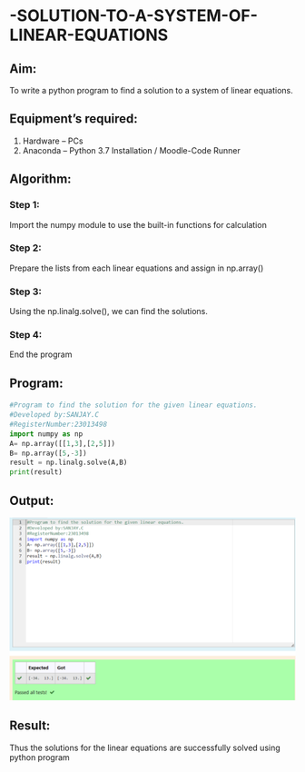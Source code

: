 # -SOLUTION-TO-A-SYSTEM-OF-LINEAR-EQUATIONS
## Aim:
To write a python program to find a solution to a system of linear equations.
## Equipment’s required:
1. 	Hardware – PCs
2. 	Anaconda – Python 3.7 Installation / Moodle-Code Runner
## Algorithm:
### Step 1: 
Import the numpy module to use the built-in functions for calculation
### Step 2: 
Prepare the lists from each linear equations and assign in np.array()
### Step 3: 
Using the np.linalg.solve(), we can find the solutions.
### Step 4: 
End the program
## Program:
```py
#Program to find the solution for the given linear equations.
#Developed by:SANJAY.C 
#RegisterNumber:23013498
import numpy as np
A= np.array([[1,3],[2,5]])
B= np.array([5,-3])
result = np.linalg.solve(A,B)
print(result)
```

## Output:
![](./EXP01.png)

## Result: 
Thus the solutions for the linear equations are successfully solved using python program

